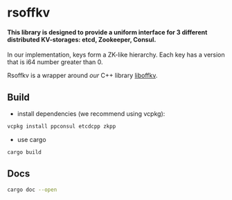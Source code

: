# rsoffkv

#### This library is designed to provide a uniform interface for 3 different distributed KV-storages: etcd, Zookeeper, Consul.

In our implementation, keys form a ZK-like hierarchy.
Each key has a version that is i64 number greater than 0.

Rsoffkv is a wrapper around _our_ C++ library [liboffkv](https://github.com/offscale/liboffkv).

## Build
* install dependencies (we recommend using vcpkg):
```bash
vcpkg install ppconsul etcdcpp zkpp
```
* use cargo
```bash
cargo build
```
## Docs
```bash
cargo doc --open
```

